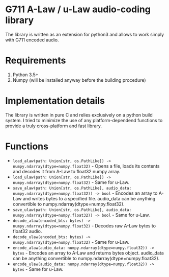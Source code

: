 G711 A-Law / u-Law audio-coding library
=======================================

The library is written as an extension for python3 and allows to work simply with G711 encoded audio.

# Requirements
1. Python 3.5+
2. Numpy (will be installed anyway before the building procedure)

# Implementation details
The library is written in pure C and relies exclusively on a python build system. I tried to minimize the use of any platform-dependend functions to provide a truly cross-platform and fast library.

# Functions
- `load_alaw(path: Union[str, os.PathLike]) -> numpy.ndarray(dtype=numpy.float32)` - Opens a file, loads its contents and decodes it from A-Law to float32 numpy array.
- `load_ulaw(path: Union[str, os.PathLike]) -> numpy.ndarray(dtype=numpy.float32)` - Same for u-Law.
- `save_alaw(path: Union[str, os.PathLike], audio_data: numpy.ndarray(dtype=numpy.float32)) -> bool` - Encodes an array to A-Law and writes bytes to a specified file. audio_data can be anything convertible to numpy.ndarray(dtype=numpy.float32).
- `save_ulaw(path: Union[str, os.PathLike], audio_data: numpy.ndarray(dtype=numpy.float32)) -> bool` - Same for u-Law.
- `decode_alaw(encoded_bts: bytes) -> numpy.ndarray(dtype=numpy.float32)` - Decodes raw A-Law bytes to float32 audio.
- `decode_ulaw(encoded_bts: bytes) -> numpy.ndarray(dtype=numpy.float32)` - Same for u-Law.
- `encode_alaw(audio_data: numpy.ndarray(dtype=numpy.float32)) -> bytes` - Encodes an array to A-Law and returns bytes object. audio_data can be anything convertible to numpy.ndarray(dtype=numpy.float32).
- `encode_ulaw(audio_data: numpy.ndarray(dtype=numpy.float32)) -> bytes` - Same for u-Law.

